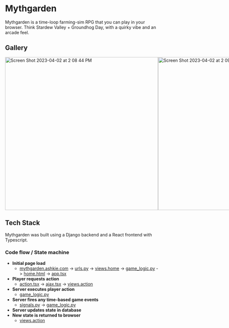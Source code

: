 # Mythgarden
Mythgarden is a time-loop farming-sim RPG that you can play in your browser. Think Stardew Valley + Groundhog Day, with a quirky vibe and an arcade feel.
## Gallery
<div style="display:flex;">
<img width="500" alt="Screen Shot 2023-04-02 at 2 08 44 PM" src="https://user-images.githubusercontent.com/1863479/229380272-5368126f-9fbd-4f68-88c9-704769423ccb.png">
<img width="500" alt="Screen Shot 2023-04-02 at 2 09 08 PM" src="https://user-images.githubusercontent.com/1863479/229380294-f6d853f0-27b3-4fa4-a5b9-cd11cd9dc3a2.png">
<img width="500" alt="Screen Shot 2023-04-02 at 2 13 09 PM" src="https://user-images.githubusercontent.com/1863479/229380324-9ca3533c-c7a6-4e99-b38e-983a0e30c82f.png">
<img width="500" alt="Screen Shot 2023-04-02 at 2 12 34 PM" src="https://user-images.githubusercontent.com/1863479/229380315-412aadf3-3975-4ab7-b50f-f08e1d80bbca.png">
</div>

## Tech Stack
Mythgarden was built using a Django backend and a React frontend with Typescript.

### Code flow / State machine
- **Initial page load**
  - [mythgarden.ashkie.com][ashkie] -> [urls.py](mythgarden/urls.py) -> [views.home](mythgarden/views.py#L19) -> [game_logic.py](mythgarden/game_logic.py#L22) -> [home.html](mythgarden/templates/mythgarden/home.html) -> [app.tsx](mythgarden/static/mythgarden/js/app.tsx)
- **Player requests action**
  - [action.tsx](mythgarden/js/action.tsx) -> [ajax.tsx](mythgarden/js/ajax.tsx) -> [views.action](mythgarden/views.action#L30)
- **Server executes player action**
  - [game_logic.py](mythgarden/game_logic.py#L387)
- **Server fires any time-based game events**
  - [signals.py](mythgarden/signals.py#L32) -> [game_logic.py](mythgarden/game_logic.py#L812)
- **Server updates state in database**
- **New state is returned to browser**
  - [views.action](mythgarden/views.action#L57)

[ashkie]: https://mythgarden.ashkie.com
